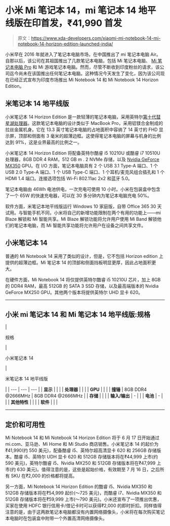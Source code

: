 # 小米 Mi 笔记本 14，mi 笔记本 14 地平线版在印首发，₹41,990 首发

> 原文：<https://www.xda-developers.com/xiaomi-mi-notebook-14-mi-notebook-14-horizon-edition-launched-india/>

小米早在 2016 年就进入了笔记本电脑市场，在中国推出了 mi 笔记本电脑 Air。自那以后，该公司在其祖国推出了几款笔记本电脑，包括 Mi 笔记本电脑、 [Mi 笔记本电脑 Pro](https://www.xda-developers.com/xiaomi-announces-the-new-mi-mix-2-mi-note-3-and-mi-notebook-pro/) 和 Mi 游戏笔记本电脑。然而，尽管不断收到印度粉丝的请求，该公司迄今尚未在该国推出任何笔记本电脑。这种情况今天发生了变化，因为该公司现在已经正式宣布为印度市场推出 Mi Notebook 14 和 Mi Notebook 14 Horizon Edition。

## 米笔记本 14 地平线版

小米笔记本 14 Horizon Edition 是一款轻薄的笔记本电脑，采用英特尔[第十代彗星湖处理器](https://www.xda-developers.com/tag/intel-comet-lake-10gen-processor/)。这款笔记本电脑的设计类似于 MacBook Pro，采用铝镁合金制成的拉丝金属机身。它在 13.3 英寸笔记本电脑的占地面积中容纳了 14 英寸的 FHD 显示屏，顶部和侧面有 3 毫米的超薄边框。这使得笔记本电脑的屏幕与机身的比例达到 91%，这是业界最高的比例之一。

小米笔记本 14 Horizon Edition 将配备英特尔酷睿 i5 10210U 或酷睿 i7 10510U 处理器，8GB DDR 4 RAM，512 GB m . 2 NVMe 存储，以及 [Nvidia GeForce MX350](https://www.nvidia.com/en-in/geforce/gaming-laptops/mx-350/) GPU。在 I/O 方面，笔记本电脑具有 2 个 USB 3.1 Type-A 端口、1 个 USB 2.0 Type-A 端口、1 个 USB Type-C 端口、1 个耳机/麦克风组合插孔和 1 个 HDMI 1.4 端口。连接选项包括 Wi-Fi 802.11ac 2x2 和蓝牙 5.0。

笔记本电脑由 46Wh 电池供电，一次充电可使用 10 小时。小米在包装盒中包含了一个 65W 的快速充电器，可以在 30 多分钟内为笔记本电脑充电 50%。

软件方面，米笔记本地平线版运行 Windows 10 家庭版，自带 Office 365 30 天试用。与智能手机不同，小米将自己的新增功能限制在两个有用的功能上——mi Blaze 解锁和 Mi 智能共享。Mi Blaze 解锁功能将允许用户使用 Mi Band 解锁他们的笔记本电脑，而 Mi 智能共享功能将允许用户在设备之间共享文件。

## 小米笔记本 14

普通的 Mi Notebook 14 采用了类似的设计，但是，它不包括 Horizon edition 上提供的超薄边框。Mi 笔记本 14 的顶部和侧面挡板明显更厚，因此占地面积更大。

在硬件方面，Mi Notebook 14 将仅提供英特尔酷睿 i5 10210U 芯片，加上 8GB 的 DDR4 RAM，最高 512GB 的 SATA 3 SSD 存储，以及最高端版本的 Nvidia GeForce MX250 GPU。其他两个版本将提供英特尔 UHD 显卡 620。

* * *

## 小米 mi 笔记本 14 和 Mi 笔记本 14 地平线版:规格

| 

规格

 | 

小米笔记本 14

 | 

米笔记本 14 地平线版

 |
| --- | --- | --- |
| **显示** |  |  |
| **处理器** |  |  |
| **GPU** |  |  |
| **撞锤** | 8GB DDR4 @2666MHz | 8GB DDR4 @2666MHz |
| **存储** |  |  |
| **输入/输出** | - |  |
| **电池** | - |  |
| **其他特性** |  |  |
| **软件** |  |  |

* * *

## 定价和可用性

Mi Notebook 14 和 Mi Notebook 14 Horizon Edition 将于 6 月 17 日开始通过 mi.com、亚马逊、Mi Home 和 Mi Studio 商店销售。小米笔记本 14 的起价为₹41,990(约 550 美元)，配备酷睿 i5、英特尔超高清显卡 620 和 256GB 存储版本。酷睿 i5、英特尔 UDH 显卡 620 和 512GB 存储版本将在₹44,999 上市(约 590 美元)，英特尔酷睿 i5、Nvidia MX250 和 512GB 存储版本将在₹47,999 上市(约 630 美元)。值得注意的是，这些是起始价格，有效期至 7 月 16 日，之后所有 SKU 在₹2,000 的价格都将提高。

另一方面，Mi Notebook 14 Horizon Edition 的酷睿 i5、Nvidia MX350 和 512GB 存储版本将在₹54,999 起价(～725 美元)，而酷睿 i7、Nvidia MX350 和 512GB 存储版本将在₹59,999 上市(～790 美元)。小米还宣布了一项推出优惠，买家在使用 HDFC 银行信用卡/借记卡时可以获得₹2,000 的即时折扣。同样值得注意的是，由于这两款笔记本电脑都没有内置网络摄像头，小米将在每次购买笔记本电脑时在包装盒中附带一个外置高清网络摄像头。